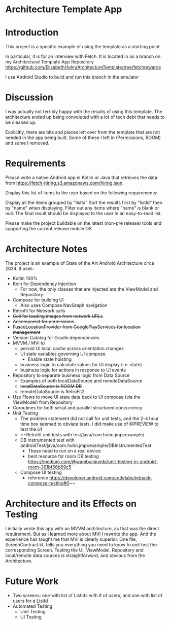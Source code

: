 # Architecture Template App

# Introduction

This project is a specific example of using the template as a starting point.

In particular, it is for an interview with Fetch. It is located in as a branch on my 
Architectural Template App Repository https://github.com/ElisabethHuhn/ArchitectureTemplate/tree/fetchrewards

I use Android Studio to build and run this branch in the emulator

# Discussion

I was actually not terribly happy with the results of using this template. 
The architecture ended up being convoluted with a lot of tech debt that needs to be cleaned up.

Explicitly, there are bits and pieces left over from the template that are not needed in the app
being built. Some of these I left in (Permissions, ROOM) and some I removed. 

# Requirements
Please write a native Android app in Kotlin or Java that retrieves the data from https://fetch-hiring.s3.amazonaws.com/hiring.json.

Display this list of items to the user based on the following requirements:

Display all the items grouped by "listId"
Sort the results first by "listId" then by "name" when displaying.
Filter out any items where "name" is blank or null.
The final result should be displayed to the user in an easy-to-read list.

Please make the project buildable on the latest (non-pre release) tools and supporting the current release mobile OS

# Architecture Notes
The project is an example of State of the Art Android Architecture circa 2024. It uses:
* Kotlin 100%
* Koin for Dependency Injection
    * For now, the only classes that are injected are the ViewModel and Repository
* Compose for building UI
    * Also uses Compose NavGraph navigation
* Retrofit for Network calls
* ~~Coil for loading images from network URLs~~
* ~~Accompanist for permissions~~
* ~~FusedLocationProvider from GooglePlayServices for location management~~
* Version Catalog for Gradle dependencies
* MVVM / MVI to
    * persist UI local cache across orientation changes
    * UI state variables governing UI compose
        * Enable state hoisting
    * business logic to calculate values for UI display (i.e. state)
    * business logic for actions in response to UI events
* Repository to separate business logic from Data Source
    * Examples of both localDataSource and remoteDataSource
    * ~~localDataSource is ROOM DB~~
    * remoteDataSource is RetroFit2
* Use Flows to move UI state data back to UI compose (via the ViewModel) from Repository
* Coroutines for both serial and parallel structured concurrency
* Unit Testing
    * The problem statement did not call for unit tests, and the 2-4 hour time box seemed to obviate tests. I did make use of @PREVIEW to test the UI
    * ~~Retrofit unit tests with test/java/com.huhn.jmpcexample/
    * DB instrumented test with androidTest/java/com.huhn.jmpcexample/DBInstrumentedTest
        * These need to run on a real device
        * best resource for room DB testing https://medium.com/@wambuinjumbi/unit-testing-in-android-room-361bf56b69c5
    * Compose UI testing
        * reference https://developer.android.com/codelabs/jetpack-compose-testing#0~~



# Architecture and its Effects on Testing
I initially wrote this app with an MVVM architecture,
as that was the direct requirement. But as I learned more about MVI I rewrote the app.
And the experience has taught me that MVI is clearly superior.
One file, ScreenContract.kt, tells you everything you need to know to unit test the corresponding Screen.
Testing the UI, ViewModel, Repository and local/remote data sources is straightforward, and obvious from the Architecture.

# Future Work
* Two screens: one with list of ListIds with # of users, and one with list of users for a ListId
* Automated Testing
    * Unit Testing
    * UI Testing